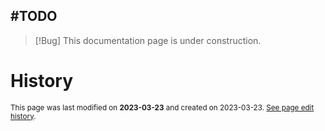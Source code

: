 ## #TODO
> [!Bug] This documentation page is under construction.

# History
<small>This page was last modified on <strong>2023-03-23</strong> and created on 2023-03-23. <a href="https://github.com/Taitava/obsidian-shellcommands-documentation/commits/main/./Environments/Built-in%20shells/Bash.md">See page edit history</a>.</small>
